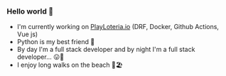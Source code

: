 ### Hello world 👋

- I'm currently working on [PlayLoteria.io](https://www.playloteria.io) (DRF, Docker, Github Actions, Vue js)
- Python is my best friend 🐍
- By day I'm a full stack developer and by night I'm a full stack developer... 😛🤣
- I enjoy long walks on the beach 👀🏖️
